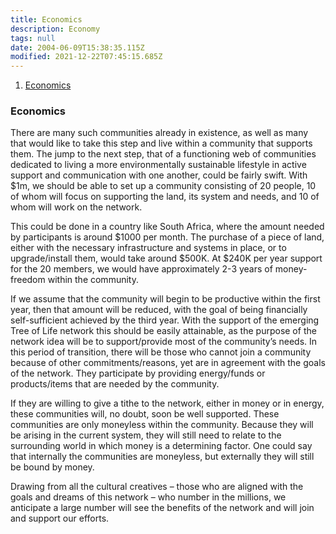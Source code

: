 ```yaml
---
title: Economics
description: Economy
tags: null
date: 2004-06-09T15:38:35.115Z
modified: 2021-12-22T07:45:15.685Z
---
```


1. [Economics](#economics)

### Economics

There are many such communities already in existence, as well as many that would like to take this step and live within a community that supports them. The jump to the next step, that of a functioning web of communities dedicated to living a more environmentally sustainable lifestyle in active support and communication with one another, could be fairly swift.
With \$1m, we should be able to set up a community consisting of 20 people, 10 of whom will focus on supporting the land, its system and needs, and 10 of whom will work on the network.

This could be done in a country like South Africa, where the amount needed by participants is around \$1000 per month. The purchase of a piece of land, either with the necessary infrastructure and systems in place, or to upgrade/install them, would take around \$500K. At \$240K per year support for the 20 members, we would have approximately 2-3 years of money-freedom within the community.

If we assume that the community will begin to be productive within the first year, then that amount will be reduced, with the goal of being financially self-sufficient achieved by the third year. With the support of the emerging Tree of Life network this should be easily attainable, as the purpose of the network idea will be to support/provide most of the community’s needs.
In this period of transition, there will be those who cannot join a community because of other commitments/reasons, yet are in agreement with the goals of the network. They participate by providing energy/funds or products/items that are needed by the community.

If they are willing to give a tithe to the network, either in money or in energy, these communities will, no doubt, soon be well supported.
These communities are only moneyless within the community. Because they will be arising in the current system, they will still need to relate to the surrounding world in which money is a determining factor. One could say that internally the communities are moneyless, but externally they will still be bound by money.

Drawing from all the cultural creatives – those who are aligned with the goals and dreams of this network – who number in the millions, we anticipate a large number will see the benefits of the network and will join and support our efforts.
